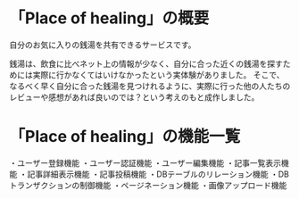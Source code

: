# 「Place of healing」の概要
自分のお気に入りの銭湯を共有できるサービスです。

銭湯は、飲食に比べネット上の情報が少なく、自分に合った近くの銭湯を探すためには実際に行かなくてはいけなかったという実体験がありました。
そこで、なるべく早く自分に合った銭湯を見つけれるように、実際に行った他の人たちのレビューや感想があれば良いのでは？という考えのもと成作しました。

# 「Place of healing」の機能一覧
・ユーザー登録機能
・ユーザー認証機能
・ユーザー編集機能
・記事一覧表示機能
・記事詳細表示機能
・記事投稿機能
・DBテーブルのリレーション機能
・DBトランザクションの制御機能
・ページネーション機能
・画像アップロード機能




